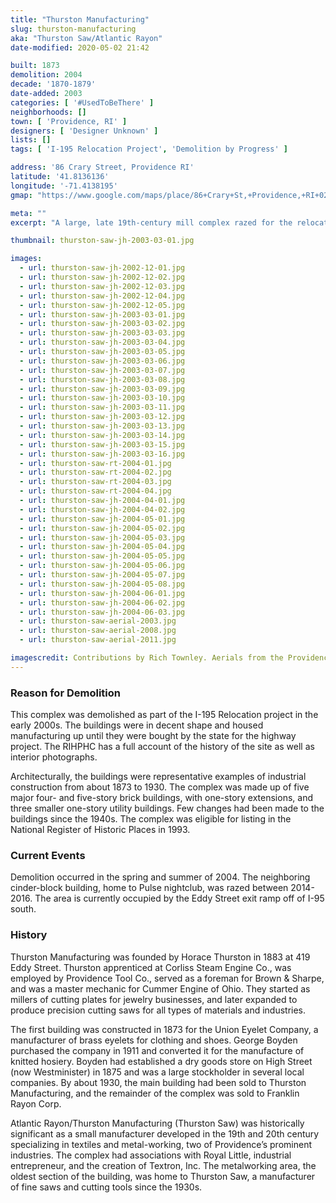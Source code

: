 ```yaml
---
title: "Thurston Manufacturing"
slug: thurston-manufacturing
aka: "Thurston Saw/Atlantic Rayon"
date-modified: 2020-05-02 21:42

built: 1873
demolition: 2004
decade: '1870-1879'
date-added: 2003
categories: [ '#UsedToBeThere' ]
neighborhoods: []
town: [ 'Providence, RI' ]
designers: [ 'Designer Unknown' ]
lists: []
tags: [ 'I-195 Relocation Project', 'Demolition by Progress' ]

address: '86 Crary Street, Providence RI'
latitude: '41.8136136'
longitude: '-71.4138195'
gmap: "https://www.google.com/maps/place/86+Crary+St,+Providence,+RI+02903/@41.8136136,-71.4138195,17z/data=!3m1!4b1!4m5!3m4!1s0x89e4456949c719fb:0xe0469783b41405c7!8m2!3d41.8136136!4d-71.4116308"

meta: ""
excerpt: "A large, late 19th-century mill complex razed for the relocation of I-195 in the mid-2000s. The complex was eligible for listing in the National Register of Historic Places in 1993."

thumbnail: thurston-saw-jh-2003-03-01.jpg

images:
  - url: thurston-saw-jh-2002-12-01.jpg
  - url: thurston-saw-jh-2002-12-02.jpg
  - url: thurston-saw-jh-2002-12-03.jpg
  - url: thurston-saw-jh-2002-12-04.jpg
  - url: thurston-saw-jh-2002-12-05.jpg
  - url: thurston-saw-jh-2003-03-01.jpg
  - url: thurston-saw-jh-2003-03-02.jpg
  - url: thurston-saw-jh-2003-03-03.jpg
  - url: thurston-saw-jh-2003-03-04.jpg
  - url: thurston-saw-jh-2003-03-05.jpg
  - url: thurston-saw-jh-2003-03-06.jpg
  - url: thurston-saw-jh-2003-03-07.jpg
  - url: thurston-saw-jh-2003-03-08.jpg
  - url: thurston-saw-jh-2003-03-09.jpg
  - url: thurston-saw-jh-2003-03-10.jpg
  - url: thurston-saw-jh-2003-03-11.jpg
  - url: thurston-saw-jh-2003-03-12.jpg
  - url: thurston-saw-jh-2003-03-13.jpg
  - url: thurston-saw-jh-2003-03-14.jpg
  - url: thurston-saw-jh-2003-03-15.jpg
  - url: thurston-saw-jh-2003-03-16.jpg
  - url: thurston-saw-rt-2004-01.jpg
  - url: thurston-saw-rt-2004-02.jpg
  - url: thurston-saw-rt-2004-03.jpg
  - url: thurston-saw-rt-2004-04.jpg
  - url: thurston-saw-jh-2004-04-01.jpg
  - url: thurston-saw-jh-2004-04-02.jpg
  - url: thurston-saw-jh-2004-05-01.jpg
  - url: thurston-saw-jh-2004-05-02.jpg
  - url: thurston-saw-jh-2004-05-03.jpg
  - url: thurston-saw-jh-2004-05-04.jpg
  - url: thurston-saw-jh-2004-05-05.jpg
  - url: thurston-saw-jh-2004-05-06.jpg
  - url: thurston-saw-jh-2004-05-07.jpg
  - url: thurston-saw-jh-2004-05-08.jpg
  - url: thurston-saw-jh-2004-06-01.jpg
  - url: thurston-saw-jh-2004-06-02.jpg
  - url: thurston-saw-jh-2004-06-03.jpg
  - url: thurston-saw-aerial-2003.jpg
  - url: thurston-saw-aerial-2008.jpg
  - url: thurston-saw-aerial-2011.jpg

imagescredit: Contributions by Rich Townley. Aerials from the Providence Historical Aerial Viewer.
---
```


### Reason for Demolition

This complex was demolished as part of the I-195 Relocation project in the early 2000s. The buildings were in decent shape and housed manufacturing up until they were bought by the state for the highway project. The RIHPHC has a full account of the history of the site as well as interior photographs.

Architecturally, the buildings were representative examples of industrial construction from about 1873 to 1930. The complex was made up of five major four- and five-story brick buildings, with one-story extensions, and three smaller one-story utility buildings. Few changes had been made to the buildings since the 1940s. The complex was eligible for listing in the National Register of Historic Places in 1993.

### Current Events

Demolition occurred in the spring and summer of 2004. The neighboring cinder-block building, home to Pulse nightclub, was razed between 2014-2016. The area is currently occupied by the Eddy Street exit ramp off of I-95 south. 

### History

Thurston Manufacturing was founded by Horace Thurston in 1883 at 419 Eddy Street. Thurston apprenticed at Corliss Steam Engine Co., was employed by Providence Tool Co., served as a foreman for Brown & Sharpe, and was a master mechanic for Cummer Engine of Ohio. They started as millers of cutting plates for jewelry businesses, and later expanded to produce precision cutting saws for all types of materials and industries. 

The first building was constructed in 1873 for the Union Eyelet Company, a manufacturer of brass eyelets for clothing and shoes. George Boyden purchased the company in 1911 and converted it for the manufacture of knitted hosiery. Boyden had established a dry goods store on High Street (now Westminister) in 1875 and was a large stockholder in several local companies. By about 1930, the main building had been sold to Thurston Manufacturing, and the remainder of the complex was sold to Franklin Rayon Corp. 

Atlantic Rayon/Thurston Manufacturing (Thurston Saw) was historically significant as a small manufacturer developed in the 19th and 20th century specializing in textiles and metal-working, two of Providence’s prominent industries. The complex had associations with Royal Little, industrial entrepreneur, and the creation of Textron, Inc. The metalworking area, the oldest section of the building, was home to Thurston Saw, a manufacturer of fine saws and cutting tools since the 1930s. 
